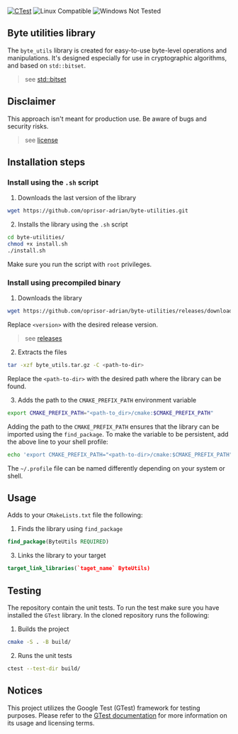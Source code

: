 
[![CTest](https://github.com/oprisor-adrian/byte-utilities/actions/workflows/ubuntu-unit-test.yml/badge.svg?branch=main)](https://github.com/oprisor-adrian/byte-utilities/actions/workflows/ubuntu-unit-test.yml)
![Linux Compatible](https://img.shields.io/badge/Linux-Compatible-brightgreen.svg)
![Windows Not Tested](https://img.shields.io/badge/Windows-Not%20Tested-lightgrey.svg)

## Byte utilities library
The `byte_utils` library is created for easy-to-use byte-level operations and manipulations. It's designed especially for use in cryptographic algorithms, and based on `std::bitset`.
> see [std::bitset](https://en.cppreference.com/w/cpp/utility/bitset)


## Disclaimer
This approach isn't meant for production use. Be aware of bugs and security risks.
> see [license](./LICENSE)

## Installation steps
### Install using the `.sh` script
1. Downloads the last version of the library
```bash
wget https://github.com/oprisor-adrian/byte-utilities.git
```
2. Installs the library using the `.sh` script
```bash
cd byte-utilities/
chmod +x install.sh
./install.sh
```
Make sure you run the script with `root` privileges.

### Install using precompiled binary
1. Downloads the library
```bash
wget https://github.com/oprisor-adrian/byte-utilities/releases/download/<version>/byte_utils.tar.gz
```
Replace `<version>` with the desired release version.
> see [releases](https://github.com/oprisor-adrian/byte-utilities/releases)
2. Extracts the files
```bash
tar -xzf byte_utils.tar.gz -C <path-to-dir>
```
Replace the `<path-to-dir>` with the desired path where the library can be found.

3. Adds the path to the `CMAKE_PREFIX_PATH` environment variable
```bash
export CMAKE_PREFIX_PATH="<path-to_dir>/cmake:$CMAKE_PREFIX_PATH"
```
Adding the path to the `CMAKE_PREFIX_PATH` ensures that the library can be imported using the `find_package`. To make the variable to be persistent, add the above line to your shell profile:
```bash
echo 'export CMAKE_PREFIX_PATH="<path-to-dir>/cmake:$CMAKE_PREFIX_PATH"' >> ~/.profile
```
The `~/.profile` file can be named differently depending on your system or shell.


## Usage
Adds to your `CMakeLists.txt` file the following:

1. Finds the library using `find_package`
```cmake
find_package(ByteUtils REQUIRED)
```

3. Links the library to your target
```cmake
target_link_libraries(`taget_name` ByteUtils)
```

## Testing
The repository contain the unit tests. To run the test make sure you have installed the `GTest` library.
In the cloned repository runs the following:
1. Builds the project
```bash
cmake -S . -B build/
```
2. Runs the unit tests
```bash
ctest --test-dir build/
```

## Notices
This project utilizes the Google Test (GTest) framework for testing purposes. Please refer to the [GTest documentation](https://google.github.io/googletest/) for more information on its usage and licensing terms.